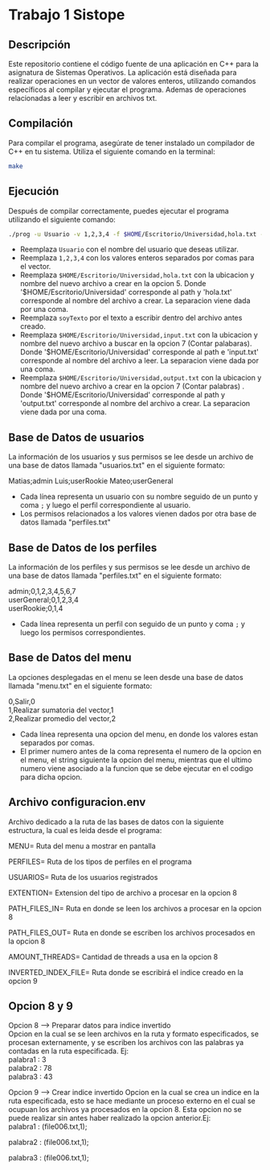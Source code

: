 # Trabajo 1 Sistope

## Descripción

Este repositorio contiene el código fuente de una aplicación en C++ para la asignatura de Sistemas Operativos. La aplicación está diseñada para realizar operaciones en un vector de valores enteros, utilizando comandos específicos al compilar y ejecutar el programa. Ademas de operaciones relacionadas a leer y escribir en archivos txt.

## Compilación

Para compilar el programa, asegúrate de tener instalado un compilador de C++ en tu sistema. Utiliza el siguiente comando en la terminal:

```bash
make
```


## Ejecución

Después de compilar correctamente, puedes ejecutar el programa utilizando el siguiente comando:

```bash
./prog -u Usuario -v 1,2,3,4 -f $HOME/Escritorio/Universidad,hola.txt -t soyTexto -i $HOME/Escritorio/Universidad,input.txt -o $HOME/Escritorio/Universidad,output.txt
```

- Reemplaza `Usuario` con el nombre del usuario que deseas utilizar.
- Reemplaza `1,2,3,4` con los valores enteros separados por comas para el vector.
- Reemplaza `$HOME/Escritorio/Universidad,hola.txt` con la ubicacion y nombre del nuevo archivo a crear en la opcion 5. Donde '$HOME/Escritorio/Universidad' corresponde al path y 'hola.txt' corresponde al nombre del archivo a crear. La separacion viene dada por una coma.
- Reemplaza `soyTexto` por el texto a escribir dentro del archivo antes creado.
- Reemplaza `$HOME/Escritorio/Universidad,input.txt` con la ubicacion y nombre del nuevo archivo a buscar en la opcion 7 (Contar palabaras). Donde '$HOME/Escritorio/Universidad' corresponde al path e 'input.txt' corresponde al nombre del archivo a leer. La separacion viene dada por una coma.
- Reemplaza `$HOME/Escritorio/Universidad,output.txt` con la ubicacion y nombre del nuevo archivo a crear en la opcion 7 (Contar palabras) . Donde '$HOME/Escritorio/Universidad' corresponde al path y 'output.txt' corresponde al nombre del archivo a crear. La separacion viene dada por una coma.

## Base de Datos de usuarios

La información de los usuarios y sus permisos se lee desde un archivo de una base de datos llamada "usuarios.txt" en el siguiente formato:

Matias;admin 
Luis;userRookie
Mateo;userGeneral


- Cada línea representa un usuario con su nombre seguido de un punto y coma `;` y luego el perfil correspondiente al usuario.
- Los permisos relacionados a los valores vienen dados por otra base de datos llamada "perfiles.txt"

## Base de Datos de los perfiles

La información de los perfiles y sus permisos se lee desde un archivo de una base de datos llamada "perfiles.txt" en el siguiente formato:

admin;0,1,2,3,4,5,6,7  
userGeneral;0,1,2,3,4  
userRookie;0,1,4  

- Cada línea representa un perfil con seguido de un punto y coma `;` y luego los permisos correspondientes.

## Base de Datos del menu
La opciones desplegadas en el menu se leen desde una base de datos llamada "menu.txt" en el siguiente formato:

0,Salir,0  
1,Realizar sumatoria del vector,1  
2,Realizar promedio del vector,2  



- Cada línea representa una opcion del menu, en donde los valores estan separados por comas.
- El primer numero antes de la coma representa el numero de la opcion en el menu, el string siguiente la opcion del menu, mientras que el ultimo numero viene asociado a la funcion que se debe ejecutar en el codigo para dicha opcion.

## Archivo configuracion.env  

Archivo dedicado a la ruta de las bases de datos con la siguiente estructura, la cual es leida desde el programa:

MENU= Ruta del menu a mostrar en pantalla  

PERFILES= Ruta de los tipos de perfiles en el programa  

USUARIOS= Ruta de los usuarios registrados  

EXTENTION= Extension del tipo de archivo a procesar en la opcion 8  

PATH_FILES_IN= Ruta en donde se leen los archivos a procesar en la opcion 8  

PATH_FILES_OUT= Ruta en donde se escriben los archivos procesados en la opcion 8  

AMOUNT_THREADS= Cantidad de threads a usa en la opcion 8  

INVERTED_INDEX_FILE= Ruta donde se escribirá el indice creado en la opcion 9  

## Opcion 8 y 9  
Opcion 8 --> Preparar datos para indice invertido  
Opcion en la cual se se leen archivos en la ruta y formato especificados, se procesan externamente, y se escriben los archivos con las palabras ya contadas en la ruta especificada. Ej:  
palabra1 : 3  
palabra2 : 78  
palabra3 : 43  

Opcion 9 --> Crear indice invertido
Opcion en la cual se crea un indice en la ruta especificada, esto se hace mediante un proceso externo en el cual se ocupuan los archivos ya procesados en la opcion 8. Esta opcion no se puede realizar sin antes haber realizado la opcion anterior.Ej:  
palabra1 : (file006.txt,1);  

palabra2 : (file006.txt,1);  

palabra3 : (file006.txt,1);    


